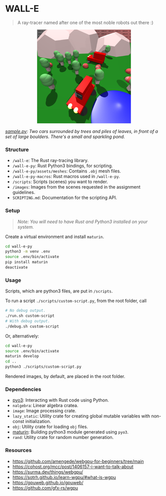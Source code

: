 # WALL-E

> A ray-tracer named after one of the most noble robots out there :)

<p align="center">
  <img src="./images/sample.png" width="300" height="300">
    <p><i><u>sample.py</u>: Two cars surrounded by trees and piles of leaves, in front of a set of large boulders. There's a small and sparkling pond. </i></p>
</p>

### Structure

-   `/wall-e`: The Rust ray-tracing library.
-   `/wall-e-py`: Rust Python3 bindings, for scripting.
-   `/wall-e-py/assets/meshes`: Contains `.obj` mesh files.
-   `/wall-e-py-macros`: Rust macros used in `/wall-e-py`.
-   `/scripts`: Scripts (scenes) you want to render.
-   `/images`: Images from the scenes requested in the assignment guidelines.
-   `SCRIPTING.md`: Documentation for the scripting API.

### Setup

> _Note: You will need to have Rust and Python3 installed on your system._

Create a virtual environment and install `maturin`.

```bash
cd wall-e-py
python3 -m venv .env
source .env/bin/activate
pip install maturin
deactivate
```

### Usage

Scripts, which are python3 files, are put in `/scripts`.

To run a script `./scripts/custom-script.py`, from the root folder, call

```bash
# No debug output.
./run.sh custom-script
# With debug output.
./debug.sh custom-script
```

Or, alternatively:

```bash
cd wall-e-py
source .env/bin/activate
maturin develop
cd ..
python3 ./scripts/custom-script.py
```

Rendered images, by default, are placed in the root folder.

### Dependencies

-   [pyo3](https://github.com/PyO3/pyo3): Interacting with Rust code using Python.
-   `nalgebra`: Linear algebra cratea.
-   `image`: Image processing crate.
-   `lazy_static`: Utility crate for creating global mutable variables with non-const initialization.
-   `obj`: Utility crate for loading `obj` files.
-   [maturin](https://github.com/PyO3/maturin): Building python3 module generated using `pyo3`.
-   `rand`: Utility crate for random number generation.

### Resources

-   https://github.com/amengede/webgpu-for-beginners/tree/main
-   https://cohost.org/mcc/post/1406157-i-want-to-talk-about
-   https://surma.dev/things/webgpu/
-   https://sotrh.github.io/learn-wgpu/#what-is-wgpu
-   https://gpuweb.github.io/gpuweb/
-   https://github.com/gfx-rs/wgpu

